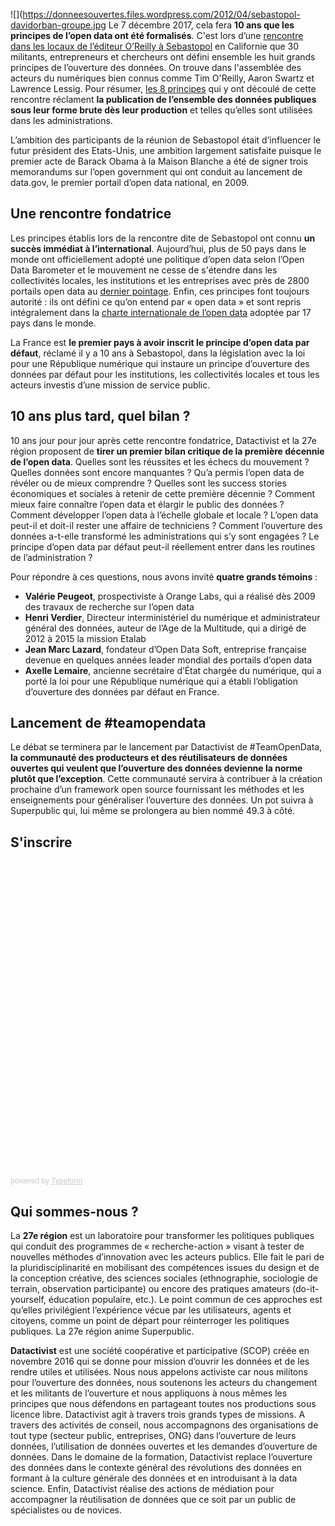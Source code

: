 ![](https://donneesouvertes.files.wordpress.com/2012/04/sebastopol-davidorban-groupe.jpg
Le 7 décembre 2017, cela fera **10 ans que les principes de l’open data ont été formalisés**. 
C'est lors d’une [rencontre dans les locaux de l’éditeur O’Reilly à Sebastopol](https://donneesouvertes.info/2012/04/30/comment-lopen-data-est-devenu-un-objet-politique/) en Californie que 30 militants, entrepreneurs et chercheurs ont défini ensemble les huit grands principes de l’ouverture des données. On trouve dans l'assemblée des acteurs du numériques bien connus comme Tim O'Reilly, Aaron Swartz et Lawrence Lessig. Pour résumer, [les 8 principes](https://opengovdata.org/) qui y ont découlé de cette rencontre réclament **la publication de l’ensemble des données publiques sous leur forme brute dès leur production** et telles qu’elles sont utilisées dans les administrations. 

L’ambition des participants de la réunion de Sebastopol était d’influencer le futur président des Etats-Unis, une ambition largement satisfaite puisque le premier acte de Barack Obama à la Maison Blanche a été de signer trois memorandums sur l’open government qui ont conduit au lancement de data.gov, le premier portail d’open data national, en 2009. 

## Une rencontre fondatrice

Les principes établis lors de la rencontre dite de Sebastopol ont connu **un succès immédiat à l’international**. Aujourd’hui, plus de 50 pays dans le monde ont officiellement adopté une politique d’open data selon l’Open Data Barometer et le mouvement ne cesse de s'étendre dans les collectivités locales, les institutions et les entreprises avec près de 2800 portails open data au [dernier pointage](https://opendatainception.io/). Enfin, ces principes font toujours autorité : ils ont défini ce qu’on entend par « open data » et sont repris intégralement dans la [charte internationale de l’open data](https://opendatacharter.net/principles-fr/) adoptée par 17 pays dans le monde.  

La France est **le premier pays à avoir inscrit le principe d’open data par défaut**, réclamé il y a 10 ans à Sebastopol, dans la législation avec la loi pour une République numérique qui instaure un principe d’ouverture des données par défaut pour les institutions, les collectivités locales et tous les acteurs investis d’une mission de service public. 

## 10 ans plus tard, quel bilan ?

10 ans jour pour jour après cette rencontre fondatrice, Datactivist et la 27e région proposent de **tirer un premier bilan critique de la première décennie de l’open data**. Quelles sont les réussites et les échecs du mouvement ? Quelles données sont encore manquantes ? Qu’a permis l’open data de révéler ou de mieux comprendre ? Quelles sont les success stories économiques et sociales à retenir de cette première décennie ?  Comment mieux faire connaître l’open data et élargir le public des données ? Comment développer l’open data à l’échelle globale et locale ? L’open data peut-il et doit-il rester une affaire de techniciens ? Comment l’ouverture des données a-t-elle transformé les administrations qui s’y sont engagées ? Le principe d’open data par défaut peut-il réellement entrer dans les routines de l’administration ? 

Pour répondre à ces questions, nous avons invité **quatre grands témoins** : 
- **Valérie Peugeot**, prospectiviste à Orange Labs, qui a réalisé dès 2009 des travaux de recherche sur l’open data
- **Henri Verdier**, Directeur interministériel du numérique et administrateur général des données, auteur de l’Age de la Multitude, qui a dirigé de 2012 à 2015 la mission Etalab
- **Jean Marc Lazard**, fondateur d’Open Data Soft, entreprise française devenue en quelques années leader mondial des portails d’open data
- **Axelle Lemaire**, ancienne secrétaire d’État chargée du numérique, qui a porté la loi pour une République numérique qui a établi l’obligation d’ouverture des données par défaut en France.

## Lancement de #teamopendata

Le débat se terminera par le lancement par Datactivist de #TeamOpenData, **la communauté des producteurs et des réutilisateurs de données ouvertes qui veulent que l’ouverture des données devienne la norme plutôt que l’exception**. Cette communauté servira à contribuer à la création prochaine d’un framework open source fournissant les méthodes et les enseignements pour généraliser l’ouverture des données. Un pot suivra à Superpublic qui, lui même se prolongera au bien nommé 49.3 à côté. 


## S'inscrire 
<div class="typeform-widget" data-url="https://datactivist.typeform.com/to/Twz37e" style="width: 100%; height: 500px;" > </div> <script> (function() { var qs,js,q,s,d=document, gi=d.getElementById, ce=d.createElement, gt=d.getElementsByTagName, id="typef_orm", b="https://embed.typeform.com/"; if(!gi.call(d,id)) { js=ce.call(d,"script"); js.id=id; js.src=b+"embed.js"; q=gt.call(d,"script")[0]; q.parentNode.insertBefore(js,q) } })() </script> <div style="font-family: Sans-Serif;font-size: 12px;color: #999;opacity: 0.5; padding-top: 5px;" > powered by <a href="https://www.typeform.com//?utm_campaign=Twz37e&amp;utm_source=typeform.com-3720685-Pro&amp;utm_medium=typeform&amp;utm_content=typeform-embedded-poweredbytypeform&amp;utm_term=FR" style="color: #999" target="_blank">Typeform</a> </div>													

## Qui sommes-nous ?

La **27e région** est un laboratoire pour transformer les politiques publiques qui conduit des programmes de « recherche-action » visant à tester de nouvelles méthodes d’innovation avec les acteurs publics. Elle fait le pari de la pluridisciplinarité en mobilisant des compétences issues du design et de la conception créative, des sciences sociales (ethnographie, sociologie de terrain, observation participante) ou encore des pratiques amateurs (do-it-yourself, éducation populaire, etc.). Le point commun de ces approches est qu’elles privilégient l’expérience vécue par les utilisateurs, agents et citoyens, comme un point de départ pour réinterroger les politiques publiques. La 27e région anime Superpublic. 

**Datactivist** est une société coopérative et participative (SCOP) créée en novembre 2016 qui se donne pour mission d’ouvrir les données et de les rendre utiles et utilisées. Nous nous appelons activiste car nous militons pour l’ouverture des données, nous soutenons les acteurs du changement et les militants de l’ouverture et nous appliquons à nous mêmes les principes que nous défendons en partageant toutes nos productions sous licence libre. Datactivist agit à travers trois grands types de missions. A travers des activités de conseil, nous accompagnons des organisations de tout type (secteur public, entreprises, ONG) dans l’ouverture de leurs données, l’utilisation de données ouvertes et les demandes d’ouverture de données. Dans le domaine de la formation, Datactivist replace l’ouverture des données dans le contexte général des révolutions des données en formant à la culture générale des données et en introduisant à la data science. Enfin, Datactivist réalise des actions de médiation pour accompagner la réutilisation de données que ce soit par un public de spécialistes ou de novices. 
